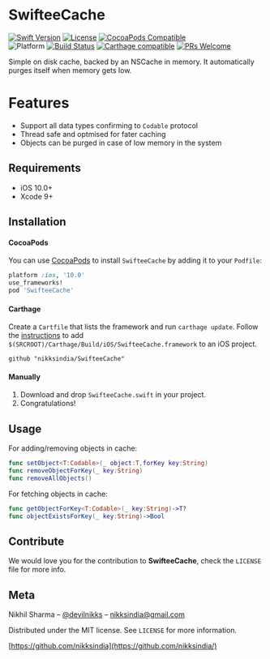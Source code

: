 # SwifteeCache

[![Swift Version][swift-image]][swift-url]
[![License][license-image]][license-url]
[![CocoaPods Compatible](https://img.shields.io/cocoapods/v/SwifteeCache.svg)](https://cocoapods.org/pods/SwifteeCache)  
![Platform](https://img.shields.io/cocoapods/p/NKCache.svg?style=flat)
[![Build Status](https://travis-ci.com/nikksindia/SwifteeCache.svg?branch=master)](https://travis-ci.com/github/nikksindia/SwifteeCache)
[![Carthage compatible](https://img.shields.io/badge/Carthage-compatible-4BC51D.svg?style=flat)](https://github.com/Carthage/Carthage)
[![PRs Welcome](https://img.shields.io/badge/PRs-welcome-brightgreen.svg?style=flat-square)](http://makeapullrequest.com)

Simple on disk cache, backed by an NSCache in memory. It automatically purges itself when memory gets low.


Features
===============

- Support all data types confirming to `Codable` protocol
- Thread safe and optmised for fater caching
- Objects can be purged in case of low memory in the system

## Requirements

- iOS 10.0+
- Xcode 9+

## Installation

#### CocoaPods
You can use [CocoaPods](https://cocoapods.org/) to install `SwifteeCache` by adding it to your `Podfile`:

```ruby
platform :ios, '10.0'
use_frameworks!
pod 'SwifteeCache'
```

#### Carthage
Create a `Cartfile` that lists the framework and run `carthage update`. Follow the [instructions](https://github.com/Carthage/Carthage#if-youre-building-for-ios) to add `$(SRCROOT)/Carthage/Build/iOS/SwifteeCache.framework` to an iOS project.

```
github "nikksindia/SwifteeCache"
```

#### Manually
1. Download and drop ```SwifteeCache.swift``` in your project.  
2. Congratulations!  

## Usage

For adding/removing objects in cache:

```swift
func setObject<T:Codable>(_ object:T,forKey key:String)
func removeObjectForKey(_ key:String)
func removeAllObjects()
```

For fetching objects in cache:

```swift
func getObjectForKey<T:Codable>(_ key:String)->T?
func objectExistsForKey(_ key:String)->Bool
```

## Contribute

We would love you for the contribution to **SwifteeCache**, check the ``LICENSE`` file for more info.

## Meta

Nikhil Sharma – [@devilnikks](https://twitter.com/devilnikks) – nikksindia@gmail.com

Distributed under the MIT license. See ``LICENSE`` for more information.

[https://github.com/nikksindia](https://github.com/nikksindia/)

[swift-image]:https://img.shields.io/badge/swift-5.1-orange.svg
[swift-url]: https://swift.org/
[license-image]: https://img.shields.io/badge/License-MIT-green.svg
[license-url]: https://github.com/nikksindia/NKCache/License.md
[travis-image]: https://img.shields.io/travis/dbader/node-datadog-metrics/master.svg?style=flat-square
[travis-url]: https://travis-ci.org/dbader/node-datadog-metrics
[codebeat-image]: https://codebeat.co/badges/c19b47ea-2f9d-45df-8458-b2d952fe9dad
[codebeat-url]: https://codebeat.co/projects/github-com-vsouza-awesomeios-com
